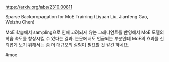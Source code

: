 https://arxiv.org/abs/2310.00811

Sparse Backpropagation for MoE Training (Liyuan Liu, Jianfeng Gao, Weizhu Chen)

MoE 학습에서 sampling으로 인해 고려되지 않는 그래디언트를 반영해서 MoE 모델의 학습 속도를 향상시킬 수 있다는 결과. 논문에서도 언급되는 부분인데 MoE의 효과를 신뢰롭게 보기 위해서는 좀 더 대규모의 실험이 필요할 것 같긴 하네요.

#moe 